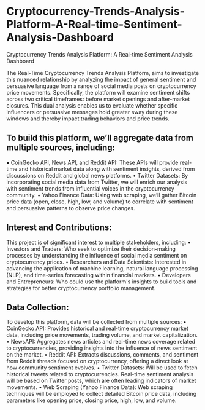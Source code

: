 # Cryptocurrency-Trends-Analysis-Platform-A-Real-time-Sentiment-Analysis-Dashboard
Cryptocurrency Trends Analysis Platform: A Real-time Sentiment Analysis Dashboard



The Real-Time Cryptocurrency Trends Analysis Platform, aims to investigate this nuanced
relationship by analyzing the impact of general sentiment and persuasive language from a range of social
media posts on cryptocurrency price movements. Specifically, the platform will examine sentiment shifts
across two critical timeframes: before market openings and after-market closures. This dual analysis
enables us to evaluate whether specific influencers or persuasive messages hold greater sway during these
windows and thereby impact trading behaviors and price trends.
 

## To build this platform, we’ll aggregate data from multiple sources, including:
 • CoinGecko API, News API, and Reddit API: These APIs will provide real-time and historical market data along with sentiment insights, derived from discussions on Reddit and global news platforms.
 • Twitter Datasets: By incorporating social media data from Twitter, we will enrich our analysis with sentiment trends from influential voices in the cryptocurrency community.
 • Yahoo Finance Data: Using web scraping, we’ll gather Bitcoin price data (open, close, high, low, and volume) to correlate with sentiment and persuasive patterns to observe price changes.


## Interest and Contributions:
This project is of significant interest to multiple stakeholders, including:
• Investors and Traders: Who seek to optimize their decision-making processes by understanding the influence of social media sentiment on cryptocurrency prices.
• Researchers and Data Scientists: Interested in advancing the application of machine learning, natural language processing (NLP), and time-series forecasting within financial markets.
• Developers and Entrepreneurs: Who could use the platform's insights to build tools and strategies for better cryptocurrency portfolio management.

## Data Collection:
To develop this platform, data will be collected from multiple sources:
 • CoinGecko API: Provides historical and real-time cryptocurrency market data, including price movements, trading volume, and market capitalization.
 • NewsAPI: Aggregates news articles and real-time news coverage related to cryptocurrencies, providing insights into the influence of news sentiment on the market.
 • Reddit API: Extracts discussions, comments, and sentiment from Reddit threads focused on cryptocurrency, offering a direct look at how community sentiment evolves.
 • Twitter Datasets: Will be used to fetch historical tweets related to cryptocurrencies. Real-time sentiment analysis will be based on Twitter posts, which are often leading indicators of market movements.
 • Web Scraping (Yahoo Finance Data): Web scraping techniques will be employed to collect detailed Bitcoin price data, including parameters like opening price, closing price, high, low, and volume.
